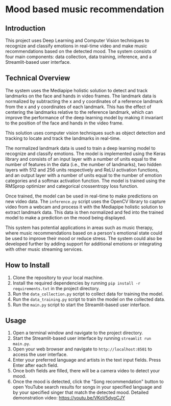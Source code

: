 # Mood based music recommendation

## Introduction

This project uses Deep Learning and Computer Vision techniques to recognize and classify emotions in real-time video and make music recommendations based on the detected mood. The system consists of four main components: data collection, data training, inference, and a Streamlit-based user interface.

## Technical Overview

The system uses the Mediapipe holistic solution to detect and track landmarks on the face and hands in video frames. The landmark data is normalized by subtracting the x and y coordinates of a reference landmark from the x and y coordinates of each landmark. This has the effect of centering the landmarks relative to the reference landmark, which can improve the performance of the deep learning model by making it invariant to the position of the face and hands in the video frame. 

This solution uses computer vision techniques such as object detection and tracking to locate and track the landmarks in real-time.

The normalized landmark data is used to train a deep learning model to recognize and classify emotions. The model is implemented using the Keras library and consists of an input layer with a number of units equal to the number of features in the data (i.e., the number of landmarks), two hidden layers with 512 and 256 units respectively and ReLU activation functions, and an output layer with a number of units equal to the number of emotion categories and a softmax activation function. The model is trained using the RMSprop optimizer and categorical crossentropy loss function.

Once trained, the model can be used in real-time to make predictions on new video data. The `inference.py` script uses the OpenCV library to capture video from a webcam and process it with the Mediapipe holistic solution to extract landmark data. This data is then normalized and fed into the trained model to make a prediction on the mood being displayed.

This system has potential applications in areas such as music therapy, where music recommendations based on a person's emotional state could be used to improve their mood or reduce stress. The system could also be developed further by adding support for additional emotions or integrating with other music streaming services.

## How to Install

1. Clone the repository to your local machine.
2. Install the required dependencies by running `pip install -r requirements.txt` in the project directory.
3. Run the `data_collection.py` script to collect data for training the model.
4. Run the `data_training.py` script to train the model on the collected data.
5. Run the `main.py` script to start the Streamlit-based user interface.

## Usage

1. Open a terminal window and navigate to the project directory.
2. Start the Streamlit-based user interface by running `streamlit run main.py`.
3. Open your web browser and navigate to `http://localhost:8501` to access the user interface.
4. Enter your preferred language and artists in the text input fields. Press Enter after each field.
5. Once both fields are filled, there will be a camera video to detect your mood.
6. Once the mood is detected, click the "Song recommendation" button to open YouTube search results for songs in your specified language and by your specified singer that match the detected mood.
Detailed demonstration video: https://youtu.be/VKoV5dypCJY 

